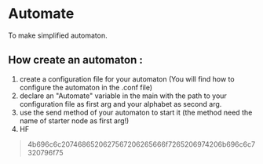 # Automate
To make simplified automaton.

## How create an automaton : 

1. create a configuration file for your automaton (You will find how to configure the automaton in the .conf file)
2. declare an "Automate" variable in the main with the path to your configuration file as first arg and your alphabet as second arg.
3. use the send method of your automaton to start it (the method need the name of starter node as first arg!)
4. HF

> 4b696c6c2074686520627567206265666f7265206974206b696c6c7320796f75
